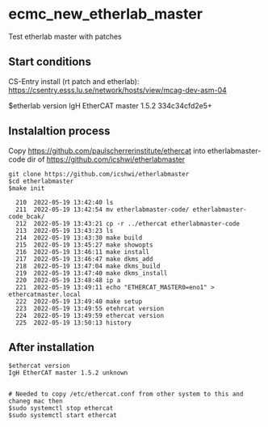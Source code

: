 # ecmc_new_etherlab_master
Test etherlab master with patches

## Start conditions

CS-Entry install (rt patch and etherlab):
https://csentry.esss.lu.se/network/hosts/view/mcag-dev-asm-04

$etherlab version
IgH EtherCAT master 1.5.2 334c34cfd2e5+


## Instalaltion process
Copy https://github.com/paulscherrerinstitute/ethercat into etherlabmaster-code dir of https://github.com/icshwi/etherlabmaster

```
git clone https://github.com/icshwi/etherlabmaster
$cd etherlabmaster
$make init

  210  2022-05-19 13:42:40 ls
  211  2022-05-19 13:42:54 mv etherlabmaster-code/ etherlabmaster-code_bcak/
  212  2022-05-19 13:43:21 cp -r ../ethercat etherlabmaster-code
  213  2022-05-19 13:43:23 ls
  214  2022-05-19 13:43:30 make build
  215  2022-05-19 13:45:27 make showopts
  216  2022-05-19 13:46:11 make install
  217  2022-05-19 13:46:47 make dkms_add
  218  2022-05-19 13:47:04 make dkms_build
  219  2022-05-19 13:47:40 make dkms_install
  220  2022-05-19 13:48:48 ip a
  221  2022-05-19 13:49:11 echo "ETHERCAT_MASTER0=eno1" > ethercatmaster.local
  222  2022-05-19 13:49:40 make setup
  223  2022-05-19 13:49:55 etehrcat version
  224  2022-05-19 13:49:59 ethercat version
  225  2022-05-19 13:50:13 history

```


## After installation

```
$ethercat version
IgH EtherCAT master 1.5.2 unknown


# Needed to copy /etc/ethercat.conf from other system to this and chaneg mac then
$sudo systemctl stop ethercat
$sudo systemctl start ethercat
```

